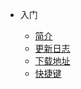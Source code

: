 * 入门

  * [简介](docs/readme.md)
  * [更新日志](docs/log.md)
  * [下载地址](docs/download.md)
  * [快捷键](docs/shortcut.md)
